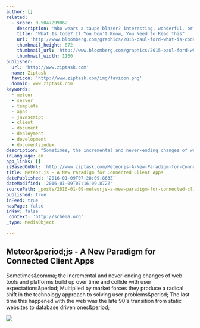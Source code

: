 ```yaml
---
author: []
related:
  - score: 0.5047299862
    description: 'Who wears a taupe blazer? interesting, wonderful, or disturbing way. A computer is a clock with benefits. They all work the same, doing second-grade math, one step at a time: Tick, take a number and put it in box one. Tick, take another number, put it in box two.'
    title: "What Is Code? If You Don't Know, You Need to Read This"
    url: 'http://www.bloomberg.com/graphics/2015-paul-ford-what-is-code/'
    thumbnail_height: 872
    thumbnail_url: 'http://www.bloomberg.com/graphics/2015-paul-ford-what-is-code/images/promo.jpg'
    thumbnail_width: 1160
publisher:
  url: 'http://www.ziptask.com'
  name: Ziptask
  favicon: 'http://www.ziptask.com/img/favicon.png'
  domain: www.ziptask.com
keywords:
  - meteor
  - server
  - template
  - apps
  - javascript
  - client
  - document
  - deployment
  - development
  - documentsindex
description: "Sometimes, the incremental and never-ending changes of web tools and platforms build up over time and collide with user expectations. Multiplied by market forces they produce a radical shift in the technology approach to solving user problems. The last time this happened with the web was the late 90's transition from static websites to database driven ones."
inLanguage: en
app_links: []
isBasedOnUrl: 'http://www.ziptask.com/Meteorjs-A-New-Paradigm-for-Connected-Client-Apps'
title: Meteor.js - A New Paradigm for Connected Client Apps
datePublished: '2016-01-09T07:28:09.863Z'
dateModified: '2016-01-09T07:16:09.872Z'
sourcePath: _posts/2016-01-09-meteorjs-a-new-paradigm-for-connected-client-apps.md
published: true
inFeed: true
hasPage: false
inNav: false
_context: 'http://schema.org'
_type: MediaObject

---
```

<article style=""><h1>Meteor&amp;period;js - A New Paradigm for Connected Client Apps</h1><p>Sometimes&amp;comma; the incremental and never-ending changes of web tools and platforms build up over time and collide with user expectations&amp;period; Multiplied by market forces they produce a radical shift in the technology approach to solving user problems&amp;period; The last time this happened with the web was the late 90's transition from static websites to database driven ones&amp;period;</p><img src="https://www.ziptask.com/blogimages/-ux9a.jpg" /></article>